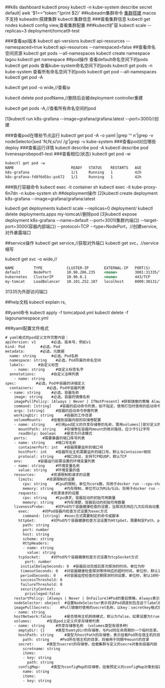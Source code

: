 ##k8s dashboard
kubectl proxy
[](http://localhost:8001/api/v1/namespaces/kubernetes-dashboard/services/https:kubernetes-dashboard:/proxy/)
kubectl -n kube-system describe secret default| awk '$1=="token:"{print $2}'
[](https://blog.csdn.net/m0_48358308/article/details/111918783)
[](https://github.com/maguowei/gotok8s#helm)
##kubeadm集群命令
[集群搭建](https://developer.aliyun.com/article/642708)
macos不支持
kubeadm:搭建集群
kubectl:集群信息
###查看集群信息
kubectl get nodes
kubectl config view,查看集群配置
###kubectl扩容
kubectl scale --replicas=3 deployment/tomcat9-test

###查看api版本
kubectl api-versions
kubectl api-resources --namespaced=true
kubectl api-resources --namespaced=false
##查看命名空间资源
kubectl get pods --all-namespaces
kubectl create namespace lagou
kubectl get namespace
##pod操作
查看default命名空间下的pods 
kubectl get pods 
查看kube-system命名空间下的pods 
kubectl get pods -n kube-system 
查看所有命名空间下的pods
kubectl get pod --all-namespaces
kubectl get pod -A

kubectl get pod -o wide,//查看ip

kubectl delete pod podName,//删除后会被deployment controller重建

kubectl get pods -A,//查看所有命名空间的pod

[1]kubectl run k8s-grafana  --image=grafana/grafana:latest --port=3000//创建

###查看pod在哪些节点运行
kubectl get pod -A -o yaml |grep '^    n'|grep -v nodeSelector|sed 'N;N;s/\n/ /g'|grep -v kube-system
###查看pod对应哪些deploy
###查看运行详情
kubectl describe pod -A 
kubectl describe pod livenessprobepod1-test
###查看相位(状态)
kubectl get pod -w
```asp
kubectl get pod -w
NAME                          READY   STATUS    RESTARTS   AGE
k8s-grafana                   1/1     Running   1          42h
k8s-grafana-fd8f6d5bc-ps672   1/1     Running   1          42h
```
###执行容器命令
kubectl exec -it container sh
kubectl exec -it kube-proxy-6n7dn -n kube-system sh
##deployment操作
[2]kubectl create deployment k8s-grafana --image=grafana/grafana:latest

kubectl get deployments
kubectl scale --replicas=0 deployment/<your-deployment>
kubectl delete deployments.apps my-tomcat//删除pod
[3]kubectl expose deployment k8s-grafana --name=default --port=3001(集群内端口) --target-port=3000(容器内部端口) --protocol=TCP --type=NodePort，//创建service,对外暴露端口



##service操作
kubectl get service,//获取对外端口
kubectl get svc，//service缩写

kubectl get svc -o wide,//
```asp
NAME         TYPE           CLUSTER-IP       EXTERNAL-IP   PORT(S)          AGE
default      NodePort       10.98.206.235    <none>        3001:31335/TCP   49s
kubernetes   ClusterIP      10.96.0.1        <none>        443/TCP          23d
my-tomcat    LoadBalancer   10.101.252.187   localhost     8000:30131/TCP   5d4h
```
31335为外部访问端口


##help文档
kubectl explain rs,

##yaml命令
kubectl apply -f tomcatpod.yml
kubectl delete -f lagounamespace.yml

###yaml配置文件格式
[](https://blog.csdn.net/zhangge3663/article/details/107785867)
```asp
# yaml格式的pod定义文件完整内容：
apiVersion: v1       #必选，版本号，例如v1
kind: Pod       #必选，Pod
metadata:       #必选，元数据
  name: string       #必选，Pod名称
  namespace: string    #必选，Pod所属的命名空间
  labels:      #自定义标签
    - name: string     #自定义标签名字
  annotations:       #自定义注释列表
    - name: string
spec:         #必选，Pod中容器的详细定义
  containers:      #必选，Pod中容器列表
  - name: string     #必选，容器名称
    image: string    #必选，容器的镜像名称
    imagePullPolicy: [Always | Never | IfNotPresent] #获取镜像的策略 Alawys表示下载镜像 IfnotPresent表示优先使用本地镜像，否则下载镜像，Nerver表示仅使用本地镜像
    command: [string]    #容器的启动命令列表，如不指定，使用打包时使用的启动命令
    args: [string]     #容器的启动命令参数列表
    workingDir: string     #容器的工作目录
    volumeMounts:    #挂载到容器内部的存储卷配置
    - name: string     #引用pod定义的共享存储卷的名称，需用volumes[]部分定义的的卷名
      mountPath: string    #存储卷在容器内mount的绝对路径，应少于512字符
      readOnly: boolean    #是否为只读模式
    ports:       #需要暴露的端口库号列表
    - name: string     #端口号名称
      containerPort: int   #容器需要监听的端口号
      hostPort: int    #容器所在主机需要监听的端口号，默认与Container相同
      protocol: string     #端口协议，支持TCP和UDP，默认TCP
    env:       #容器运行前需设置的环境变量列表
    - name: string     #环境变量名称
      value: string    #环境变量的值
    resources:       #资源限制和请求的设置
      limits:      #资源限制的设置
        cpu: string    #Cpu的限制，单位为core数，将用于docker run --cpu-shares参数
        memory: string     #内存限制，单位可以为Mib/Gib，将用于docker run --memory参数
      requests:      #资源请求的设置
        cpu: string    #Cpu请求，容器启动的初始可用数量
        memory: string     #内存清楚，容器启动的初始可用数量
    livenessProbe:     #对Pod内个容器健康检查的设置，当探测无响应几次后将自动重启该容器，检查方法有exec、httpGet和tcpSocket，对一个容器只需设置其中一种方法即可
      exec:      #对Pod容器内检查方式设置为exec方式
        command: [string]  #exec方式需要制定的命令或脚本
      httpGet:       #对Pod内个容器健康检查方法设置为HttpGet，需要制定Path、port
        path: string
        port: number
        host: string
        scheme: string
        HttpHeaders:
        - name: string
          value: string
      tcpSocket:     #对Pod内个容器健康检查方式设置为tcpSocket方式
         port: number
       initialDelaySeconds: 0  #容器启动完成后首次探测的时间，单位为秒
       timeoutSeconds: 0   #对容器健康检查探测等待响应的超时时间，单位秒，默认1秒
       periodSeconds: 0    #对容器监控检查的定期探测时间设置，单位秒，默认10秒一次
       successThreshold: 0
       failureThreshold: 0
       securityContext:
         privileged:false
    restartPolicy: [Always | Never | OnFailure]#Pod的重启策略，Always表示一旦不管以何种方式终止运行，kubelet都将重启，OnFailure表示只有Pod以非0退出码退出才重启，Nerver表示不再重启该Pod
    nodeSelector: obeject  #设置NodeSelector表示将该Pod调度到包含这个label的node上，以key：value的格式指定
    imagePullSecrets:    #Pull镜像时使用的secret名称，以key：secretkey格式指定
    - name: string
    hostNetwork:false      #是否使用主机网络模式，默认为false，如果设置为true，表示使用宿主机网络
    volumes:       #在该pod上定义共享存储卷列表
    - name: string     #共享存储卷名称 （volumes类型有很多种）
      emptyDir: {}     #类型为emtyDir的存储卷，与Pod同生命周期的一个临时目录。为空值
      hostPath: string     #类型为hostPath的存储卷，表示挂载Pod所在宿主机的目录
        path: string     #Pod所在宿主机的目录，将被用于同期中mount的目录
      secret:      #类型为secret的存储卷，挂载集群与定义的secre对象到容器内部
        scretname: string  
        items:     
        - key: string
          path: string
      configMap:     #类型为configMap的存储卷，挂载预定义的configMap对象到容器内部
        name: string
        items:
        - key: string
```
